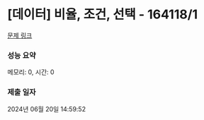 # [데이터] 비율, 조건, 선택 - 164118/1 

[문제 링크](https://level.goorm.io/exam/164118/%EB%8D%B0%EC%9D%B4%ED%84%B0-%EB%B9%84%EC%9C%A8-%EC%A1%B0%EA%B1%B4-%EC%84%A0%ED%83%9D/quiz/1) 

### 성능 요약

메모리: 0, 시간: 0

### 제출 일자

2024년 06월 20일 14:59:52

